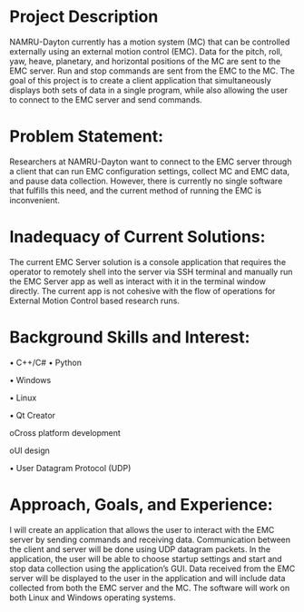 # Project Description
NAMRU-Dayton currently has a motion system (MC) that can be controlled externally using an external motion control (EMC). Data for the pitch, roll, yaw, heave, planetary, and horizontal positions of the MC are sent to the EMC server. Run and stop commands are sent from the EMC to the MC. The goal of this project is to create a client application that simultaneously displays both sets of data in a single program, while also allowing the user to connect to the EMC server and send commands.

# Problem Statement:
Researchers at NAMRU-Dayton want to connect to the EMC server through a client that can run EMC configuration settings, collect MC and EMC data, and pause data collection. However, there is currently no single software that fulfills this need, and the current method of running the EMC is inconvenient.

# Inadequacy of Current Solutions:
The current EMC Server solution is a console application that requires the operator to remotely shell into the server via SSH terminal and manually run the EMC Server app as well as interact with it in the terminal window directly. The current app is not cohesive with the flow of operations for External Motion Control based research runs.

# Background Skills and Interest:

•	C++/C#
•	Python

•	Windows

•	Linux

•	Qt Creator

oCross platform development 
	
oUI design
	
•	User Datagram Protocol (UDP)

# Approach, Goals, and Experience:
I will create an application that allows the user to interact with the EMC server by sending commands and receiving data. Communication between the client and server will be done using UDP datagram packets. In the application, the user will be able to choose startup settings and start and stop data collection using the application’s GUI. Data received from the EMC server will be displayed to the user in the application and will include data collected from both the EMC server and the MC. The software will work on both Linux and Windows operating systems.
